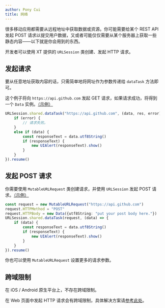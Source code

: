 ```yaml
---
author: Pony Cui
title: 网络
---
```


很多移动应用都需要从远程地址中获取数据或资源。你可能需要给某个 REST API 发起 POST 请求以提交用户数据，又或者可能仅仅需要从某个服务器上获取一些静态内容——以下就是你会用到的东西。

开发者可以使用 XT 提供的 ```URLSession``` 类创建、发起 HTTP 请求。

## 发起请求

要从任意地址获取内容的话，只需简单地将网址作为参数传递给 ```dataTask``` 方法即可。

这个例子将向 `https://api.github.com` 发起 GET 请求，如果请求成功，将得到一个 `Data` 实例。[（示例）](https://jsbin.com/qegabos/edit?js,output)

```typescript
URLSession.shared.dataTask("https://api.github.com", (data, res, error) => {
    if (error) {
        // 请求失败。
    }
    else if (data) {
        const responseText = data.utf8String()
        if (responseText) {
            new UIAlert(responseText).show()
        }
    }
}).resume()
```

## 发起 POST 请求

你需要使用 ```MutableURLRequest``` 类创建请求，并使用 ```URLSession``` 发起 POST 请求。[（示例）](https://jsbin.com/zivuwuw/edit?js,output)

```typescript
const request = new MutableURLRequest("https://api.github.com")
request.HTTPMethod = "POST"
request.HTTPBody = new Data({utf8String: "put your post body here."})
URLSession.shared.dataTask(request, (data) => {
    if (data) {
        const responseText = data.utf8String()
        if (responseText) {
            new UIAlert(responseText).show()
        }
    }
}).resume()
```

你也可以使用 ```MutableURLRequest``` 设置更多的请求参数。

## 跨域限制

在 iOS / Android 原生平台上，不存在跨域限制。

在 Web 页面中发起 HTTP 请求会有跨域限制，具体解决方案请[参考此处](https://developer.mozilla.org/zh-CN/docs/Web/HTTP/Access_control_CORS)。